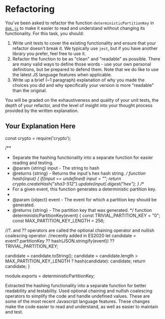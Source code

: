 # Refactoring

You've been asked to refactor the function `deterministicPartitionKey` in [`dpk.js`](dpk.js) to make it easier to read and understand without changing its functionality. For this task, you should:

1. Write unit tests to cover the existing functionality and ensure that your refactor doesn't break it. We typically use `jest`, but if you have another library you prefer, feel free to use it.
2. Refactor the function to be as "clean" and "readable" as possible. There are many valid ways to define those words - use your own personal definitions, but be prepared to defend them. Note that we do like to use the latest JS language features when applicable.
3. Write up a brief (~1 paragraph) explanation of why you made the choices you did and why specifically your version is more "readable" than the original.

You will be graded on the exhaustiveness and quality of your unit tests, the depth of your refactor, and the level of insight into your thought process provided by the written explanation.

## Your Explanation Here

const crypto = require('crypto');

/**
 * Separate the hashing functionality into a separate function for easier reading and testing.
 * @param {string} input - The string to hash
 * @returns {string} - Returns the input's hex hash string.
 */
function hash(input) {
  if(input == undefined) input = "";
  return crypto.createHash("sha3-512").update(input).digest("hex");
}
/**
 * For a given event, this function generates a deterministic partition key.
 *
 * @param {object} event - The event for which a partition key should be generated.
 * @returns {string} - The partition key that was generated.
 */
function deterministicPartitionKey(event) {
  const TRIVIAL_PARTITION_KEY = "0";
  const MAX_PARTITION_KEY_LENGTH = 256;

  //?. and ?? operators are called the optional chaining operator and nullish coalescing operator.
  //recently added in ES2020
  let candidate = event?.partitionKey ?? hash(JSON.stringify(event)) ?? TRIVIAL_PARTITION_KEY;
  
  candidate = candidate.toString();
  candidate = candidate.length > MAX_PARTITION_KEY_LENGTH ? hash(candidate): candidate;
  return candidate;
}

module.exports = deterministicPartitionKey;

Extracted the hashing functionality into a separate function for better readability and testability. 
Used optional chaining and nullish coalescing operators to simplify the code and handle undefined values. These are some of the most recent Javascript language features. 
These changes make the code easier to read and understand, as well as easier to maintain and test. 